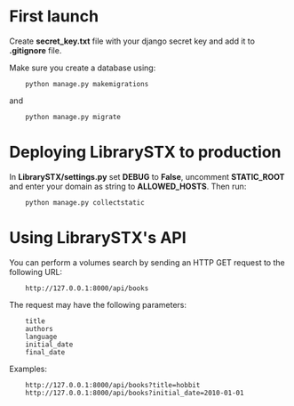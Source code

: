 # First launch

Create **secret_key.txt** file with your django secret key and add it to **.gitignore** file.

Make sure you create a database using:

        python manage.py makemigrations

and

        python manage.py migrate

# Deploying LibrarySTX to production

In **LibrarySTX/settings.py** set **DEBUG** to **False**, uncomment **STATIC_ROOT** and enter your domain as string to **ALLOWED_HOSTS**. Then run:

        python manage.py collectstatic

# Using LibrarySTX's API

You can perform a volumes search by sending an HTTP GET request to the following URL:

        http://127.0.0.1:8000/api/books

The request may have the following parameters:

        title
        authors
        language
        initial_date
        final_date

Examples:

        http://127.0.0.1:8000/api/books?title=hobbit
        http://127.0.0.1:8000/api/books?initial_date=2010-01-01
